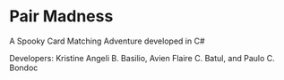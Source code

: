 # Pair Madness
A Spooky Card Matching Adventure developed in C# 

Developers:
Kristine Angeli B. Basilio, Avien Flaire C. Batul, and Paulo C. Bondoc
